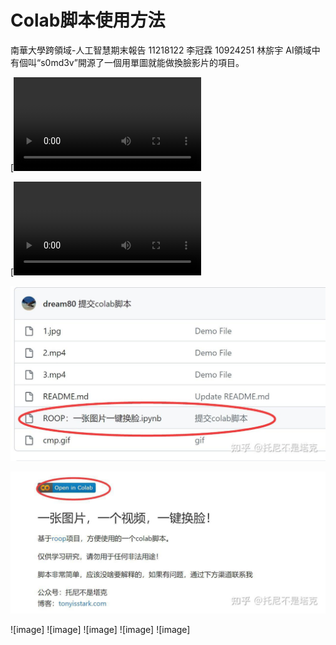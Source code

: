 # Colab脚本使用方法
南華大學跨領域-人工智慧期末報告 11218122 李冠霖 10924251 林旂宇
AI領域中有個叫“s0md3v”開源了一個用單圖就能做換臉影片的項目。


[![Open In Colab](2e7d3d0c-ff8f-11ed-9445-3230499d93ea-v1_f4_t2_4MeL38Rc.mp4)

[![Open In Colab](635bb0a8-ff8f-11ed-a8a0-c2ffe91c690b-v1_f4_t2_Abw9L9AJ.mp4)

![image](v2-94a7325c17fddb7357a6b6e6f2914503_1440w.jpg)

![image](v2-e9266f950524950750ce2393b4727139_1440w.jpg)

![image]
![image]
![image]
![image]
![image]
